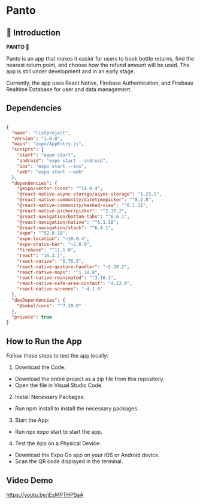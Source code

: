 # Panto

## 📖 Introduction
**PANTO 📱**

Panto is an app that makes it easier for users to book bottle returns, find the nearest return point, and choose how the refund amount will be used. The app is still under development and in an early stage.

Currently, the app uses React Native, Firebase Authentication, and Firebase Realtime Database for user and data management.

## Dependencies

```json

{
  "name": "listproject",
  "version": "1.0.0",
  "main": "expo/AppEntry.js",
  "scripts": {
    "start": "expo start",
    "android": "expo start --android",
    "ios": "expo start --ios",
    "web": "expo start --web"
  },
  "dependencies": {
    "@expo/vector-icons": "^14.0.4",
    "@react-native-async-storage/async-storage": "1.23.1",
    "@react-native-community/datetimepicker": "^8.2.0",
    "@react-native-community/masked-view": "^0.1.11",
    "@react-native-picker/picker": "^2.10.2",
    "@react-navigation/bottom-tabs": "^6.6.1",
    "@react-navigation/native": "^6.1.18",
    "@react-navigation/stack": "^6.4.1",
    "expo": "^52.0.18",
    "expo-location": "~18.0.4",
    "expo-status-bar": "~2.0.0",
    "firebase": "^11.1.0",
    "react": "18.3.1",
    "react-native": "0.76.5",
    "react-native-gesture-handler": "~2.20.2",
    "react-native-maps": "^1.18.0",
    "react-native-reanimated": "^3.16.1",
    "react-native-safe-area-context": "4.12.0",
    "react-native-screens": "~4.1.0"
  },
  "devDependencies": {
    "@babel/core": "^7.20.0"
  },
  "private": true
}


```

## How to Run the App
Follow these steps to test the app locally:

1. Download the Code:
- Download the entire project as a zip file from this repository.
- Open the file in Visual Studio Code.

2. Install Necessary Packages:
- Run npm install to install the necessary packages.

3. Start the App:
- Run npx expo start to start the app.

4. Test the App on a Physical Device:

- Download the Expo Go app on your iOS or Android device.
- Scan the QR code displayed in the terminal.

## Video Demo
https://youtu.be/jEsMPTHPSaA


